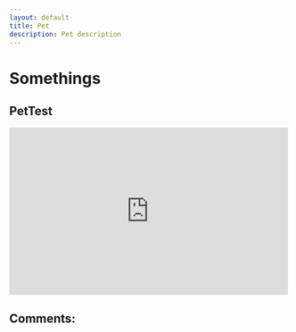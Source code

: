 ```yaml
---
layout: default
title: Pet
description: Pet description
---
```

# Somethings

## PetTest

<embed src="https://klemek.github.io/cubeworld-pets/" style="width:500px; height: 300px;">

## Comments:

<script src="https://utteranc.es/client.js"
        repo="Paroyer/Comment" 
        issue-term="pathname"
        theme="github-dark"
        label="Comment"
        crossorigin="anonymous"
        async>
</script>  
